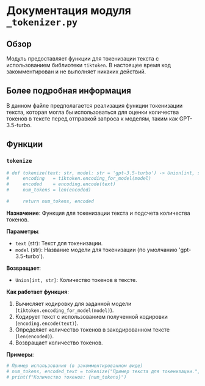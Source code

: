 # Документация модуля `_tokenizer.py`

## Обзор

Модуль предоставляет функции для токенизации текста с использованием библиотеки `tiktoken`. В настоящее время код закомментирован и не выполняет никаких действий.

## Более подробная информация

В данном файле предполагается реализация функции токенизации текста, которая могла бы использоваться для оценки количества токенов в тексте перед отправкой запроса к моделям, таким как GPT-3.5-turbo.

## Функции

### `tokenize`

```python
# def tokenize(text: str, model: str = 'gpt-3.5-turbo') -> Union[int, str]:
#     encoding   = tiktoken.encoding_for_model(model)
#     encoded    = encoding.encode(text)
#     num_tokens = len(encoded)
    
#     return num_tokens, encoded
```

**Назначение**: Функция для токенизации текста и подсчета количества токенов.

**Параметры**:
- `text` (str): Текст для токенизации.
- `model` (str): Название модели для токенизации (по умолчанию 'gpt-3.5-turbo').

**Возвращает**:
- `Union[int, str]`: Количество токенов в тексте.

**Как работает функция**:
1. Вычисляет кодировку для заданной модели (`tiktoken.encoding_for_model(model)`).
2. Кодирует текст с использованием полученной кодировки (`encoding.encode(text)`).
3. Определяет количество токенов в закодированном тексте (`len(encoded)`).
4. Возвращает количество токенов.

**Примеры**:

```python
# Пример использования (в закомментированном виде)
# num_tokens, encoded_text = tokenize("Пример текста для токенизации.", model='gpt-3.5-turbo')
# print(f"Количество токенов: {num_tokens}")
```